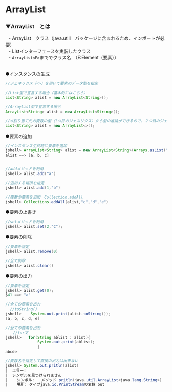 # ArrayList<E>

### ▼ArrayList<E>　とは
&ensp;・ArrayList<E>　クラス（java.utill　パッケージに含まれるため、インポートが必要）<br>
&ensp;・Listインターフェースを実装したクラス<br>
&ensp;・`ArrayList<E>`まででクラス名　（E:Element（要素））<br>
<br>

●インスタンスの生成<br>
```java
//ジェネリクス（<>）を用いて要素のデータ型を指定

//List型で宣言する場合（基本的にはこちら）
List<String> alist = new ArrayList<String>();

//ArrayList型で宣言する場合
ArrayList<String> alist = new ArrayList<String>();

//※割り当て先の変数の型（1つ目のジェネリクス）から型の推論ができるので、２つ目のジェネリクスは<>のみに省略も可能（ダイヤモンドオペレータ）
List<String> alist = new ArrayList<>();
```

●要素の追加<br>
```java
//インスタンス生成時に要素を追加
jshell> ArrayList<String> alist = new ArrayList<String>(Arrays.asList("a","b","c"));
alist ==> [a, b, c]


//addメソッドを利用
jshell> alist.add("a")

//追加する場所を指定
jshell> alist.add(1,"b")

//複数の要素を追加　Collection.addAll
jshell> Collections.addAll(alist,"c","d","e")
```

●要素の上書き<br>
```java
//setメソッドを利用
jshell> alist.set(2,"C");
```

●要素の削除<br>
```java
//要素を指定
jshell> alist.remove(0)

//全て削除
jshell> alist.clear()
```

●要素の出力<br>
```java
//要素を指定
jshell> alist.get(0);
$41 ==> "a"

//全ての要素を出力
  //toString()
jshell>    System.out.print(alist.toString());
[a, b, c, d, e]

//全ての要素を出力
　　//for文
jshell>   for(String ablist : alist){
              System.out.print(ablist);
              }
abcde

//変数名を指定して直接の出力は出来ない
jshell> System.out.pritln(alist)
|  エラー:
|  シンボルを見つけられません
|    シンボル:   メソッド pritln(java.util.ArrayList<java.lang.String>)
|    場所: タイプjava.io.PrintStreamの変数 out
```

<br>
